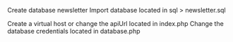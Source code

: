 Create database newsletter
Import database located in sql > newsletter.sql

Create a virtual host or change the apiUrl located in index.php
Change the database credentials located in database.php
